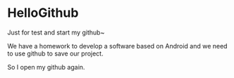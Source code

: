 # HelloGithub
Just for test and start my github~

We have a homework to develop a software based on Android and we need to use github to save our project. 

So I open my github again.
